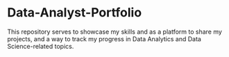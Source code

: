 # Data-Analyst-Portfolio
This repository serves to showcase my skills and as a platform to share my projects, and a way to track my progress in Data Analytics and Data Science-related topics.
